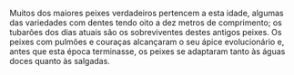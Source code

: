 ﻿Muitos dos maiores peixes verdadeiros pertencem a esta idade, algumas das variedades com dentes tendo oito a dez metros de comprimento; os tubarões dos dias atuais são os sobreviventes destes antigos peixes. Os peixes com pulmões e couraças alcançaram o seu ápice evolucionário e, antes que esta época terminasse, os peixes se adaptaram tanto às águas doces quanto às salgadas.